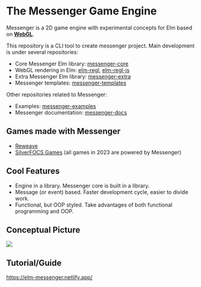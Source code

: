 # The Messenger Game Engine

Messenger is a 2D game engine with experimental concepts for Elm based on **[WebGL](https://developer.mozilla.org/en-US/docs/Web/API/WebGL_API)**.

This repository is a CLI tool to create messenger project.
Main development is under several repositories:

- Core Messenger Elm library: [messenger-core](https://github.com/elm-messenger/Messenger-core)
- WebGL rendering in Elm: [elm-regl](https://github.com/elm-messenger/elm-regl), [elm-regl-js](https://github.com/elm-messenger/elm-regl-js)
- Extra Messenger Elm library: [messenger-extra](https://github.com/elm-messenger/Messenger-extra)
- Messenger templates: [messenger-templates](https://github.com/elm-messenger/messenger-templates)

Other repositories related to Messenger:

- Examples: [messenger-examples](https://github.com/elm-messenger/messenger-examples)
- Messenger documentation: [messenger-docs](https://github.com/elm-messenger/messenger-docs)

## Games made with Messenger

- [Reweave](https://github.com/elm-messenger/Reweave)
- [SilverFOCS Games](https://focs.ji.sjtu.edu.cn/silverfocs/project/2023/p2) (all games in 2023 are powered by Messenger)

## Cool Features

- Engine in a library. Messenger core is built in a library.
- Message (or event) based. Faster development cycle, easier to divide work.
- Functional, but OOP styled. Take advantages of both functional programming and OOP.

## Conceptual Picture

![](docs/concept.png)

## Tutorial/Guide

https://elm-messenger.netlify.app/
